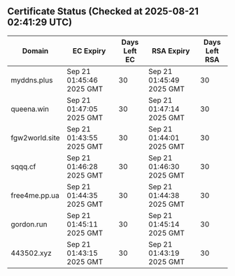 ## Certificate Status (Checked at 2025-08-21 02:41:29 UTC)
| Domain | EC Expiry | Days Left EC | RSA Expiry | Days Left RSA |
|--------|-----------|-------------|------------|--------------|
| myddns.plus | Sep 21 01:45:46 2025 GMT | 30 | Sep 21 01:45:49 2025 GMT | 30 |
| queena.win | Sep 21 01:47:05 2025 GMT | 30 | Sep 21 01:47:14 2025 GMT | 30 |
| fgw2world.site | Sep 21 01:43:55 2025 GMT | 30 | Sep 21 01:44:01 2025 GMT | 30 |
| sqqq.cf | Sep 21 01:46:28 2025 GMT | 30 | Sep 21 01:46:30 2025 GMT | 30 |
| free4me.pp.ua | Sep 21 01:44:35 2025 GMT | 30 | Sep 21 01:44:38 2025 GMT | 30 |
| gordon.run | Sep 21 01:45:11 2025 GMT | 30 | Sep 21 01:45:14 2025 GMT | 30 |
| 443502.xyz | Sep 21 01:43:15 2025 GMT | 30 | Sep 21 01:43:19 2025 GMT | 30 |
